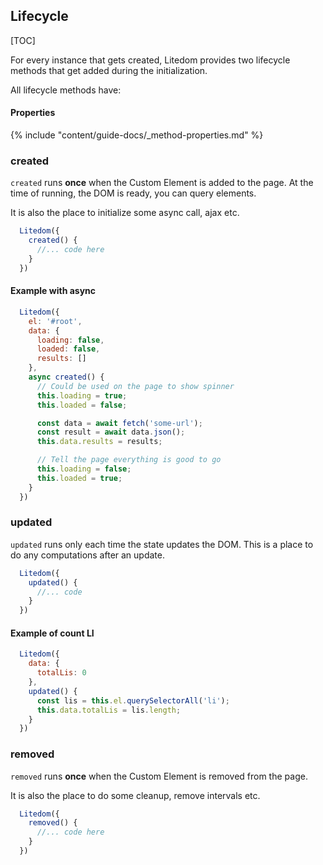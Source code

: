 
## Lifecycle

[TOC]

For every instance that gets created, Litedom provides two lifecycle methods that get added during the initialization.

All lifecycle methods have:

#### Properties

{% include "content/guide-docs/_method-properties.md" %}

### created

`created` runs **once** when the Custom Element is added to the page. At the time of running, the DOM is ready, you can query elements. 

It is also the place to initialize some async call, ajax etc.

```js
  Litedom({
    created() {
      //... code here
    }
  })
```

#### Example with async

```js
  Litedom({
    el: '#root',
    data: {
      loading: false,
      loaded: false,
      results: []
    },
    async created() {
      // Could be used on the page to show spinner
      this.loading = true;
      this.loaded = false;

      const data = await fetch('some-url');
      const result = await data.json();
      this.data.results = results;

      // Tell the page everything is good to go
      this.loading = false;
      this.loaded = true;      
    }
  })
```

### updated

`updated` runs only each time the state updates the DOM. This is a place to do any computations after an update.

```js
  Litedom({
    updated() {
      //... code 
    }
  })
```

#### Example of count LI

```js
  Litedom({
    data: {
      totalLis: 0
    },
    updated() {
      const lis = this.el.querySelectorAll('li');
      this.data.totalLis = lis.length;
    }
  })
```

### removed

`removed` runs **once** when the Custom Element is removed from the page.

It is also the place to do some cleanup, remove intervals etc.

```js
  Litedom({
    removed() {
      //... code here
    }
  })
```